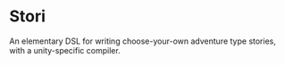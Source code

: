 # Stori
An elementary DSL for writing choose-your-own adventure type stories, with a unity-specific compiler.
